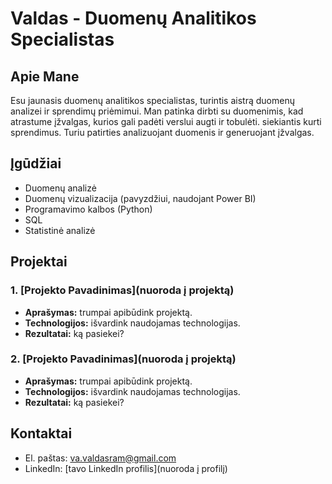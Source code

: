 # Valdas - Duomenų Analitikos Specialistas

## Apie Mane
Esu jaunasis duomenų analitikos specialistas, turintis aistrą duomenų analizei ir sprendimų priėmimui. Man patinka dirbti su duomenimis, kad atrastume įžvalgas, kurios gali padėti verslui augti ir tobulėti. siekiantis kurti sprendimus. Turiu patirties analizuojant duomenis ir generuojant įžvalgas.

## Įgūdžiai
- Duomenų analizė
- Duomenų vizualizacija (pavyzdžiui, naudojant Power BI)
- Programavimo kalbos (Python)
- SQL
- Statistinė analizė

## Projektai
### 1. [Projekto Pavadinimas](nuoroda į projektą)
- **Aprašymas:** trumpai apibūdink projektą.
- **Technologijos:** išvardink naudojamas technologijas.
- **Rezultatai:** ką pasiekei?

### 2. [Projekto Pavadinimas](nuoroda į projektą)
- **Aprašymas:** trumpai apibūdink projektą.
- **Technologijos:** išvardink naudojamas technologijas.
- **Rezultatai:** ką pasiekei?

## Kontaktai
- El. paštas: [va.valdasram@gmail.com](mailto:tavo.el.paštas@example.com)
- LinkedIn: [tavo LinkedIn profilis](nuoroda į profilį)
